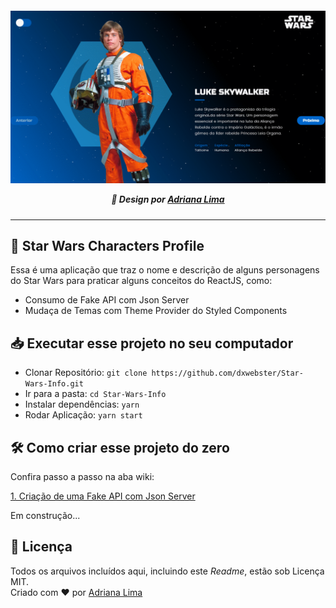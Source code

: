 <p align=center>

<h5 align=center>
<img src="readme/Capa.gif"><br>

🎨 Design por [Adriana Lima](https://github.com/dxwebster)

</h5>

</p>

---

## 🔖 Star Wars Characters Profile

Essa é uma aplicação que traz o nome e descrição de alguns personagens do Star Wars para praticar alguns conceitos do ReactJS, como:

- Consumo de Fake API com Json Server
- Mudaça de Temas com Theme Provider do Styled Components

## 📥 Executar esse projeto no seu computador

- Clonar Repositório: `git clone https://github.com/dxwebster/Star-Wars-Info.git`
- Ir para a pasta: `cd Star-Wars-Info`
- Instalar dependências: `yarn`
- Rodar Aplicação: `yarn start`

## 🛠 Como criar esse projeto do zero

Confira passo a passo na aba wiki:

[1. Criação de uma Fake API com Json Server](https://github.com/dxwebster/Star-Wars-Characters-Profile/wiki/Cria%C3%A7%C3%A3o-de-uma-Fake-API-com-Json-Server)

Em construção...

## 📕 Licença

Todos os arquivos incluídos aqui, incluindo este _Readme_, estão sob Licença MIT.<br>
Criado com ❤ por [Adriana Lima](https://github.com/dxwebster)
